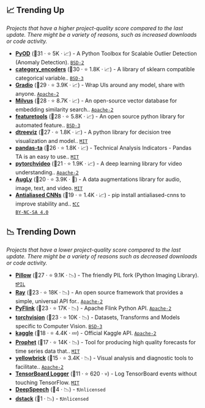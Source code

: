 ## 📈 Trending Up

_Projects that have a higher project-quality score compared to the last update. There might be a variety of reasons, such as increased downloads or code activity._

- <b><a href="https://github.com/yzhao062/pyod">PyOD</a></b> (🥇31 ·  ⭐ 5K · 📈) - A Python Toolbox for Scalable Outlier Detection (Anomaly Detection). <code><a href="http://bit.ly/3rqEWVr">BSD-2</a></code>
- <b><a href="https://github.com/scikit-learn-contrib/category_encoders">category_encoders</a></b> (🥇30 ·  ⭐ 1.8K · 📈) - A library of sklearn compatible categorical variable.. <code><a href="http://bit.ly/3aKzpTv">BSD-3</a></code> <code><img src="https://git.io/JLy1F" style="display:inline;" width="13" height="13"></code>
- <b><a href="https://github.com/gradio-app/gradio">Gradio</a></b> (🥇29 ·  ⭐ 3.9K · 📈) - Wrap UIs around any model, share with anyone. <code><a href="http://bit.ly/3nYMfla">Apache-2</a></code>
- <b><a href="https://github.com/milvus-io/milvus">Milvus</a></b> (🥇28 ·  ⭐ 8.7K · 📈) - An open-source vector database for embedding similarity search.. <code><a href="http://bit.ly/3nYMfla">Apache-2</a></code>
- <b><a href="https://github.com/alteryx/featuretools">featuretools</a></b> (🥇28 ·  ⭐ 5.8K · 📈) - An open source python library for automated feature.. <code><a href="http://bit.ly/3aKzpTv">BSD-3</a></code>
- <b><a href="https://github.com/parrt/dtreeviz">dtreeviz</a></b> (🥇27 ·  ⭐ 1.8K · 📈) - A python library for decision tree visualization and model.. <code><a href="http://bit.ly/34MBwT8">MIT</a></code>
- <b><a href="https://github.com/twopirllc/pandas-ta">pandas-ta</a></b> (🥇26 ·  ⭐ 1.8K · 📈) - Technical Analysis Indicators - Pandas TA is an easy to use.. <code><a href="http://bit.ly/34MBwT8">MIT</a></code> <code><img src="https://git.io/JLy1S" style="display:inline;" width="13" height="13"></code>
- <b><a href="https://github.com/facebookresearch/pytorchvideo">pytorchvideo</a></b> (🥉21 ·  ⭐ 1.9K · 📈) - A deep learning library for video understanding.. <code><a href="http://bit.ly/3nYMfla">Apache-2</a></code> <code><img src="https://git.io/JLy1Q" style="display:inline;" width="13" height="13"></code>
- <b><a href="https://github.com/facebookresearch/AugLy">AugLy</a></b> (🥉20 ·  ⭐ 3.9K · 🐣) - A data augmentations library for audio, image, text, and video. <code><a href="http://bit.ly/34MBwT8">MIT</a></code>
- <b><a href="https://github.com/adobe/antialiased-cnns">Antialiased CNNs</a></b> (🥉19 ·  ⭐ 1.4K · 📈) - pip install antialiased-cnns to improve stability and.. <code><a href="https://tldrlegal.com/search?q=CC%20BY-NC-SA%204.0">❗️CC BY-NC-SA 4.0</a></code> <code><img src="https://git.io/JLy1Q" style="display:inline;" width="13" height="13"></code>

## 📉 Trending Down

_Projects that have a lower project-quality score compared to the last update. There might be a variety of reasons such as decreased downloads or code activity._

- <b><a href="https://github.com/python-pillow/Pillow">Pillow</a></b> (🥈27 ·  ⭐ 9.1K · 📉) - The friendly PIL fork (Python Imaging Library). <code><a href="https://tldrlegal.com/search?q=PIL">❗️PIL</a></code>
- <b><a href="https://github.com/ray-project/ray">Ray</a></b> (🥈23 ·  ⭐ 18K · 📉) - An open source framework that provides a simple, universal API for.. <code><a href="http://bit.ly/3nYMfla">Apache-2</a></code>
- <b><a href="https://github.com/apache/flink">PyFlink</a></b> (🥉23 ·  ⭐ 17K · 📉) - Apache Flink Python API. <code><a href="http://bit.ly/3nYMfla">Apache-2</a></code>
- <b><a href="https://github.com/pytorch/vision">torchvision</a></b> (🥈23 ·  ⭐ 10K · 📉) - Datasets, Transforms and Models specific to Computer Vision. <code><a href="http://bit.ly/3aKzpTv">BSD-3</a></code> <code><img src="https://git.io/JLy1Q" style="display:inline;" width="13" height="13"></code>
- <b><a href="https://github.com/Kaggle/kaggle-api">kaggle</a></b> (🥉18 ·  ⭐ 4.4K · 💤) - Official Kaggle API. <code><a href="http://bit.ly/3nYMfla">Apache-2</a></code>
- <b><a href="https://github.com/facebook/prophet">Prophet</a></b> (🥉17 ·  ⭐ 14K · 📉) - Tool for producing high quality forecasts for time series data that.. <code><a href="http://bit.ly/34MBwT8">MIT</a></code>
- <b><a href="https://github.com/DistrictDataLabs/yellowbrick">yellowbrick</a></b> (🥉15 ·  ⭐ 3.4K · 📉) - Visual analysis and diagnostic tools to facilitate.. <code><a href="http://bit.ly/3nYMfla">Apache-2</a></code> <code><img src="https://git.io/JLy1F" style="display:inline;" width="13" height="13"></code>
- <b><a href="https://github.com/TeamHG-Memex/tensorboard_logger">TensorBoard Logger</a></b> (🥉11 ·  ⭐ 620 · 💀) - Log TensorBoard events without touching TensorFlow. <code><a href="http://bit.ly/34MBwT8">MIT</a></code>
- <b><a href="{}">DeepSpeech</a></b> (🥉4 · 📉) -  <code>❗Unlicensed</code> <code><img src="https://git.io/JLy1A" style="display:inline;" width="13" height="13"></code>
- <b><a href="{}">dstack</a></b> (🥉1 · 📉) -  <code>❗Unlicensed</code>

